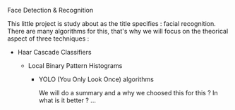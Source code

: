 <span style="text-decoration:strong; text-align:center">Face Detection & Recognition </span>

<p>
This little project is study about as the title specifies : facial recognition. There are many algorithms for 
this, that's why we will focus on the theorical aspect of three techniques : 
<ul><li>Haar Cascade Classifiers</li>
<ul><li>Local Binary Pattern Histograms</li>
<ul><li>YOLO (You Only Look Once) algorithms</li>

<span style="fontcolor:gray; text-align:center">We will do a summary and a why we choosed this for this ? In what is it better ? ...</span>
